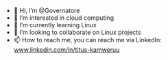 - 👋 Hi, I’m @Governatore
- 👀 I’m interested in cloud computing
- 🌱 I’m currently learning Linux 
- 💞️ I’m looking to collaborate on Linux projects
- 📫 How to reach me, you can reach me via LinkedIn: www.linkedin.com/in/titus-kamweruu



<!---
Governatore/Governatore is a ✨ special ✨ repository because its `README.md` (this file) appears on your GitHub profile.
You can click the Preview link to take a look at your changes.
--->
